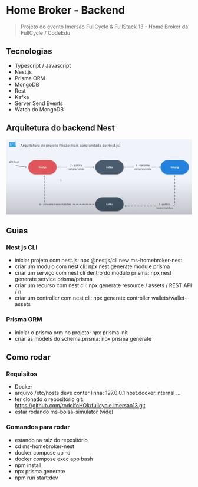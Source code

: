 # Home Broker - Backend

> Projeto do evento Imersão FullCycle & FullStack 13 - Home Broker da FullCycle / CodeEdu

## Tecnologias

- Typescript / Javascript
- Nest.js
- Prisma ORM
- MongoDB
- Rest
- Kafka
- Server Send Events
- Watch do MongoDB

## Arquitetura do backend Nest

![Arquitetura Backend Nest.js](../arquivos/arquitetura-nest.png)

## Guias

### Nest js CLI

- iniciar projeto com nest.js: npx @nestjs/cli new ms-homebroker-nest
- criar um modulo com nest cli: npx nest generate module prisma
- criar um serviço com nest cli dentro do modulo prisma: npx nest generate service prisma/prisma
- criar um recurso com nest cli: npx generate resource / assets / REST API / n
- criar um controller com nest cli: npx generate controller wallets/wallet-assets

### Prisma ORM

- iniciar o prisma orm no projeto: npx prisma init
- criar as models do schema.prisma: npx prisma generate

## Como rodar

### Requisitos

- Docker
- arquivo /etc/hosts deve conter linha: 127.0.0.1 host.docker.internal ...
- ter clonado o repositório git: https://github.com/rodolfoHOk/fullcycle.imersao13.git
- estar rodando ms-bolsa-simulator ([vide](../ms-bolsa-simulator/README.md))

### Comandos para rodar

- estando na raiz do repositório
- cd ms-homebroker-nest
- docker compose up -d
- docker compose exec app bash
- npm install
- npx prisma generate
- npm run start:dev
